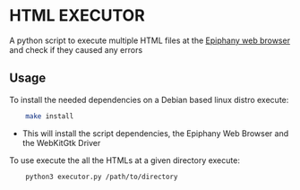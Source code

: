 # HTML EXECUTOR
A python script to execute multiple HTML files at the [Epiphany web browser](https://github.com/GNOME/epiphany) and check if they caused any errors

## Usage
To install the needed dependencies on a Debian based linux distro execute:

```bash
    make install
``` 
* This will install the script dependencies, the Epiphany Web Browser and the WebKitGtk Driver

To use execute the all the HTMLs at a given directory execute:

```bash
    python3 executor.py /path/to/directory
```
